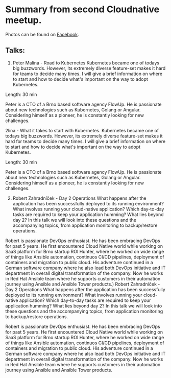 # Summary from second Cloudnative meetup.

Photos can be found on [Facebook](https://www.facebook.com/pg/cloudnativeczechia/photos/?tab=album&album_id=220224011897449).

## Talks:

1) Peter Malina - Road to Kubernetes
Kubernetes became one of todays big buzzwords. However, its extremely diverse feature-set makes it hard for teams to decide many times. I will give a brief information on where to start and how to decide what's important on the way to adopt Kubernetes.

Length: 30 min

Peter is a CTO of a Brno based software agency FlowUp. He is passionate about new technologies such as Kubernetes, Golang or Angular. Considering himself as a pioneer, he is constantly looking for new challenges.

2lina - What it takes to start with Kubernetes.
Kubernetes became one of todays big buzzwords. However, its extremely diverse feature-set makes it hard for teams to decide many times. I will give a brief information on where to start and how to decide what's important on the way to adopt Kubernetes.

Length: 30 min

Peter is a CTO of a Brno based software agency FlowUp. He is passionate about new technologies such as Kubernetes, Golang or Angular. Considering himself as a pioneer, he is constantly looking for new challenges.

2) Robert Zahradníček - Day 2 Operations
What happens after the application has been successfully deployed to its running environment? What involves running your cloud-native application? Which day-to-day tasks are required to keep your application humming? What lies beyond day 2? In this talk we will look into these questions and the accompanying topics, from application monitoring to backup/restore operations.

Robert is passionate DevOps enthusiast. He has been embracing DevOps for past 5 years. He first encountered Cloud Native world while working on SaaS platform for Brno startup ROI Hunter, where he worked on wide range of things like Ansible automation, continuos CI/CD pipelines, deployment of containers and migration to public cloud. His adventure continued in a German software company where he also lead both DevOps initiative and IT department in overall digital transformation of the company. Now he works in Red Hat Ansible team where he supports customers in their automation journey using Ansible and Ansible Tower products.) Robert Zahradníček - Day 2 Operations
What happens after the application has been successfully deployed to its running environment? What involves running your cloud-native application? Which day-to-day tasks are required to keep your application humming? What lies beyond day 2? In this talk we will look into these questions and the accompanying topics, from application monitoring to backup/restore operations.

Robert is passionate DevOps enthusiast. He has been embracing DevOps for past 5 years. He first encountered Cloud Native world while working on SaaS platform for Brno startup ROI Hunter, where he worked on wide range of things like Ansible automation, continuos CI/CD pipelines, deployment of containers and migration to public cloud. His adventure continued in a German software company where he also lead both DevOps initiative and IT department in overall digital transformation of the company. Now he works in Red Hat Ansible team where he supports customers in their automation journey using Ansible and Ansible Tower products.
